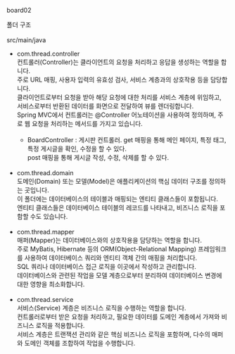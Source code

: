 b o a r d 0 2 

폴더 구조 <br> <br>
src/main/java <br>
 - com.thread.controller <br>
      컨트롤러(Controller)는 클라이언트의 요청을 처리하고 응답을 생성하는 역할을 합니다. <br>
      주로 URL 매핑, 사용자 입력의 유효성 검사, 서비스 계층과의 상호작용 등을 담당합니다. <br>
      클라이언트로부터 요청을 받아 해당 요청에 대한 처리를 서비스 계층에 위임하고, 서비스로부터 반환된 데이터를 화면으로 전달하여 뷰를 렌더링합니다. <br>
      Spring MVC에서 컨트롤러는 @Controller 어노테이션을 사용하여 정의하며, 주로 웹 요청을 처리하는 메서드를 가지고 있습니다. <br> <br>
    - BoardController : 게시판 컨트롤러. get 매핑을 통해 메인 페이지, 특정 태그, 특정 게시글을 확인, 수정을 할 수 있다. <br>
                                        post 매핑을 통해 게시글 작성, 수정, 삭제를 할 수 있다.
<br> <br>
- com.thread.domain <br>
      도메인(Domain) 또는 모델(Model)은 애플리케이션의 핵심 데이터 구조를 정의하는 곳입니다. <br>
      이 폴더에는 데이터베이스의 테이블과 매핑되는 엔티티 클래스들이 포함됩니다. <br>
      엔티티 클래스들은 데이터베이스 테이블의 레코드를 나타내고, 비즈니스 로직을 포함할 수도 있습니다. <br> <br>
- com.thread.mapper <br>
      매퍼(Mapper)는 데이터베이스와의 상호작용을 담당하는 역할을 합니다. <br>
      주로 MyBatis, Hibernate 등의 ORM(Object-Relational Mapping) 프레임워크를 사용하여 데이터베이스 쿼리와 엔티티 객체 간의 매핑을 처리합니다. <br>
      SQL 쿼리나 데이터베이스 접근 로직을 이곳에서 작성하고 관리합니다. <br>
      데이터베이스와 관련된 작업을 모델 계층으로부터 분리하여 데이터베이스 변경에 대한 영향을 최소화합니다. <br> <br>
- com.thread.service <br>
      서비스(Service) 계층은 비즈니스 로직을 수행하는 역할을 합니다. <br>
      컨트롤러로부터 받은 요청을 처리하고, 필요한 데이터를 도메인 계층에서 가져와 비즈니스 로직을 적용합니다. <br>
      서비스 계층은 트랜잭션 관리와 같은 핵심 비즈니스 로직을 포함하며, 다수의 매퍼와 도메인 객체를 조합하여 작업을 수행합니다. <br>
